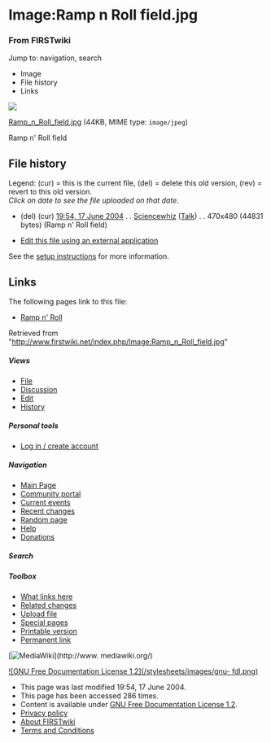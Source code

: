 

# Image:Ramp n Roll field.jpg

### From FIRSTwiki

Jump to: navigation, search

  * Image
  * File history
  * Links

![](/media/0/02/Ramp_n_Roll_field.jpg)

[Ramp_n_Roll_field.jpg](/media/0/02/Ramp_n_Roll_field.jpg "Ramp n Roll
field.jpg" ) (44KB, MIME type: `image/jpeg`)

Ramp n' Roll field

## File history

Legend: (cur) = this is the current file, (del) = delete this old version,
(rev) = revert to this old version.  
_Click on date to see the file uploaded on that date_.

  * (del) (cur) [19:54, 17 June 2004](/media/0/02/Ramp_n_Roll_field.jpg "/media/0/02/Ramp n Roll field.jpg" ) . . [Sciencewhiz](/index.php/User:Sciencewhiz "User:Sciencewhiz" ) ([Talk](/index.php?title=User_talk:Sciencewhiz&action=edit "User talk:Sciencewhiz" )) . . 470x480 (44831 bytes) (Ramp n' Roll field)
  

  * [Edit this file using an external application](/index.php?title=Image:Ramp_n_Roll_field.jpg&action=edit&externaledit=true&mode=file "Image:Ramp n Roll field.jpg" )

See the [setup
instructions](http://meta.wikimedia.org/wiki/Help:External_editors
"http://meta.wikimedia.org/wiki/Help:External_editors" ) for more information.

## Links

The following pages link to this file:

  * [Ramp n' Roll](/index.php/Ramp_n%27_Roll "Ramp n' Roll" )

Retrieved from
"<http://www.firstwiki.net/index.php/Image:Ramp_n_Roll_field.jpg>"

##### Views

  * [File](/index.php/Image:Ramp_n_Roll_field.jpg)
  * [Discussion](/index.php?title=Image_talk:Ramp_n_Roll_field.jpg&action=edit)
  * [Edit](/index.php?title=Image:Ramp_n_Roll_field.jpg&action=edit)
  * [History](/index.php?title=Image:Ramp_n_Roll_field.jpg&action=history)

##### Personal tools

  * [Log in / create account](/index.php?title=Special:Userlogin&returnto=Image:Ramp_n_Roll_field.jpg)

[](/index.php/Main_Page "Main Page" )

##### Navigation

  * [Main Page](/index.php/Main_Page)
  * [Community portal](/index.php/FIRSTwiki:Community_portal)
  * [Current events](/index.php/Current_events)
  * [Recent changes](/index.php/Special:Recentchanges)
  * [Random page](/index.php/Special:Random)
  * [Help](/index.php/FIRSTwiki:Help)
  * [Donations](/index.php/FIRSTwiki:Site_support)

##### Search



##### Toolbox

  * [What links here](/index.php/Special:Whatlinkshere/Image:Ramp_n_Roll_field.jpg)
  * [Related changes](/index.php/Special:Recentchangeslinked/Image:Ramp_n_Roll_field.jpg)
  * [Upload file](/index.php/Special:Upload)
  * [Special pages](/index.php/Special:Specialpages)
  * [Printable version](/index.php?title=Image:Ramp_n_Roll_field.jpg&printable=yes)
  * [Permanent link](/index.php?title=Image:Ramp_n_Roll_field.jpg&oldid=39561)

[![MediaWiki](/skins/common/images/poweredby_mediawiki_88x31.png)](http://www.
mediawiki.org/)

[![GNU Free Documentation License 1.2](/stylesheets/images/gnu-
fdl.png)](http://www.gnu.org/copyleft/fdl.html)

  * This page was last modified 19:54, 17 June 2004.
  * This page has been accessed 286 times.
  * Content is available under [GNU Free Documentation License 1.2](http://www.gnu.org/copyleft/fdl.html "http://www.gnu.org/copyleft/fdl.html" ).
  * [Privacy policy](/index.php/FIRSTwiki:Privacy_policy "FIRSTwiki:Privacy policy" )
  * [About FIRSTwiki](/index.php/FIRSTwiki:About "FIRSTwiki:About" )
  * [Terms and Conditions](/index.php/FIRSTwiki:Terms_and_conditions "FIRSTwiki:Terms and conditions" )

